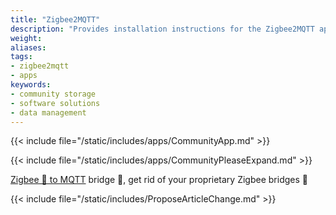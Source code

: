 ```yaml
---
title: "Zigbee2MQTT"
description: "Provides installation instructions for the Zigbee2MQTT application in TrueNAS."
weight: 
aliases:
tags:
- zigbee2mqtt
- apps
keywords:
- community storage
- software solutions
- data management
---
```


{{< include file="/static/includes/apps/CommunityApp.md" >}}

{{< include file="/static/includes/apps/CommunityPleaseExpand.md" >}}

<a href="www.zigbee2mqtt.io">Zigbee 🐝 to MQTT</a> bridge 🌉, get rid of your proprietary Zigbee bridges 🔨

{{< include file="/static/includes/ProposeArticleChange.md" >}}
